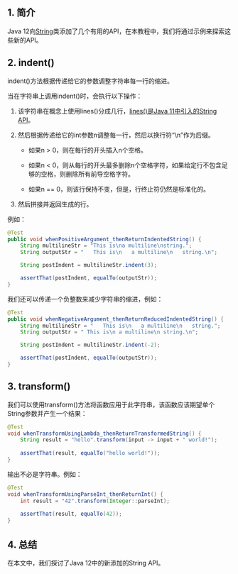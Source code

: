 ## 1. 简介

Java 12向[String](https://www.baeldung.com/java-string)类添加了几个有用的API，在本教程中，我们将通过示例来探索这些新的API。

## 2. indent()

indent()方法根据传递给它的参数调整字符串每一行的缩进。

当在字符串上调用indent()时，会执行以下操作：

1.  该字符串在概念上使用lines()分成几行，[lines()是Java 11中引入的String API](https://www.baeldung.com/java-11-string-api)。

2.  然后根据传递给它的int参数n调整每一行，然后以换行符“\n”作为后缀。

    +   如果n > 0，则在每行的开头插入n个空格。

    +   如果n < 0，则从每行的开头最多删除n个空格字符，如果给定行不包含足够的空格，则删除所有前导空格字符。

    +   如果n == 0，则该行保持不变，但是，行终止符仍然是标准化的。

3.  然后拼接并返回生成的行。

例如：

```java
@Test
public void whenPositiveArgument_thenReturnIndentedString() {
    String multilineStr = "This is\na multiline\nstring.";
    String outputStr = "   This is\n   a multiline\n   string.\n";

    String postIndent = multilineStr.indent(3);

    assertThat(postIndent, equalTo(outputStr));
}
```

我们还可以传递一个负整数来减少字符串的缩进，例如：

```java
@Test
public void whenNegativeArgument_thenReturnReducedIndentedString() {
    String multilineStr = "   This is\n   a multiline\n   string.";
    String outputStr = " This is\n a multiline\n string.\n";

    String postIndent = multilineStr.indent(-2);

    assertThat(postIndent, equalTo(outputStr));
}
```

## 3. transform()

我们可以使用transform()方法将函数应用于此字符串，该函数应该期望单个String参数并产生一个结果：

```java
@Test
void whenTransformUsingLambda_thenReturnTransformedString() {
	String result = "hello".transform(input -> input + " world!");
    
	assertThat(result, equalTo("hello world!"));
}
```

输出不必是字符串。例如：

```java
@Test
void whenTransformUsingParseInt_thenReturnInt() {
	int result = "42".transform(Integer::parseInt);
    
	assertThat(result, equalTo(42));
}
```

## 4. 总结

在本文中，我们探讨了Java 12中的新添加的String API。
